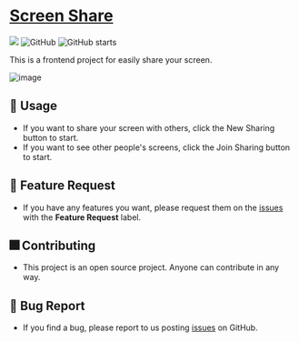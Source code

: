 # [Screen Share](https://screenshare.kimhwan.kr)

<p>
  
  <img src="https://hits.seeyoufarm.com/api/count/incr/badge.svg?url=https%3A%2F%2Fgithub.com%2Fakon47%2Fscreen-share&count_bg=%2379C83D&title_bg=%23555555&icon=&icon_color=%23E7E7E7&title=hits&edge_flat=false" />
  <img alt="GitHub" src="https://img.shields.io/github/license/akon47/screen-share">
  <img alt="GitHub starts" src="https://img.shields.io/github/stars/akon47/screen-share">
</p>

This is a frontend project for easily share your screen.

![image](https://user-images.githubusercontent.com/49547202/198860631-a11e2db2-38c0-40d8-a5bc-40a08e2bf335.png)

## 📃 Usage
- If you want to share your screen with others, click the New Sharing button to start.
- If you want to see other people's screens, click the Join Sharing button to start.

## 💁 Feature Request
- If you have any features you want, please request them on the [issues](https://github.com/akon47/screen-share/issues) with the **Feature Request** label.

## 🎆 Contributing
- This project is an open source project. Anyone can contribute in any way.

## 🐞 Bug Report
- If you find a bug, please report to us posting [issues](https://github.com/akon47/screen-share/issues) on GitHub.

